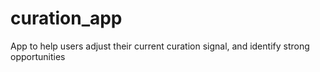 # curation_app
App to help users adjust their current curation signal, and identify strong opportunities
